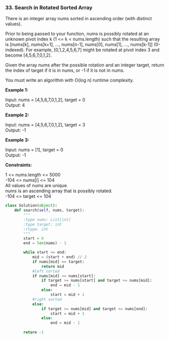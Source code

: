 ### 33. Search in Rotated Sorted Array

There is an integer array nums sorted in ascending order (with distinct values).

Prior to being passed to your function, nums is possibly rotated at an unknown pivot index k (1 <= k < nums.length) such that the resulting array is [nums[k], nums[k+1], ..., nums[n-1], nums[0], nums[1], ..., nums[k-1]] (0-indexed). For example, [0,1,2,4,5,6,7] might be rotated at pivot index 3 and become [4,5,6,7,0,1,2].

Given the array nums after the possible rotation and an integer target, return the index of target if it is in nums, or -1 if it is not in nums.

You must write an algorithm with O(log n) runtime complexity.

**Example 1:**

Input: nums = [4,5,6,7,0,1,2], target = 0  
Output: 4

**Example 2:**

Input: nums = [4,5,6,7,0,1,2], target = 3  
Output: -1

**Example 3:**

Input: nums = [1], target = 0  
Output: -1

**Constraints:**

1 <= nums.length <= 5000  
-104 <= nums[i] <= 104  
All values of nums are unique.  
nums is an ascending array that is possibly rotated.  
-104 <= target <= 104

```python
class Solution(object):
    def search(self, nums, target):
        """
        :type nums: List[int]
        :type target: int
        :rtype: int
        """
        start = 0
        end = len(nums) - 1

        while start <= end:
            mid = (start + end) // 2
            if nums[mid] == target:
                return mid
            #left sorted
            if nums[mid] >= nums[start]:
                if target >= nums[start] and target <= nums[mid]:
                    end = mid - 1
                else:
                    start = mid + 1
            #right sorted
            else:
                if target >= nums[mid] and target <= nums[end]:
                    start = mid + 1
                else:
                    end = mid - 1
        
        return -1
```